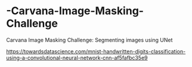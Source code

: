 # -Carvana-Image-Masking-Challenge
 Carvana Image Masking Challenge: Segmenting images using UNet

https://towardsdatascience.com/mnist-handwritten-digits-classification-using-a-convolutional-neural-network-cnn-af5fafbc35e9
